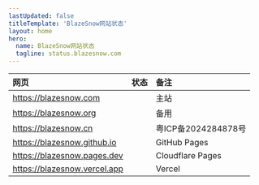 ```yaml
---
lastUpdated: false
titleTemplate: 'BlazeSnow网站状态'
layout: home
hero:
  name: BlazeSnow网站状态
  tagline: status.blazesnow.com
---
```


<script setup>
import OK from '/status/OK.vue'
import NotGood from '/status/NotGood.vue'
import Bad from '/status/Bad.vue'
import Off from '/status/Off.vue'
</script>

| 网页                           | 状态   | 备注                |
| :----------------------------- | :----- | :------------------ |
| <https://blazesnow.com>        | <OK /> | 主站                |
| <https://blazesnow.org>        | <OK /> | 备用                |
| <https://blazesnow.cn>         | <OK /> | 粤ICP备2024284878号 |
| <https://blazesnow.github.io>  | <OK /> | GitHub Pages        |
| <https://blazesnow.pages.dev>  | <OK /> | Cloudflare Pages    |
| <https://blazesnow.vercel.app> | <OK /> | Vercel              |